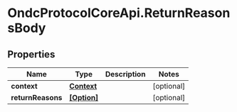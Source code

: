 # OndcProtocolCoreApi.ReturnReasonsBody

## Properties
Name | Type | Description | Notes
------------ | ------------- | ------------- | -------------
**context** | [**Context**](Context.md) |  | [optional] 
**returnReasons** | [**[Option]**](Option.md) |  | [optional] 
